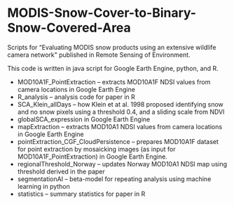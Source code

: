# MODIS-Snow-Cover-to-Binary-Snow-Covered-Area

Scripts for “Evaluating MODIS snow products using an extensive wildlife camera network" published in Remote Sensing of Environment. 

This code is written in java script for Google Earth Engine, python, and R.

- MOD10A1F_PointExtraction – extracts MOD10A1F NDSI values from camera locations in Google Earth Engine
- R_analysis – analysis code for paper in R
- SCA_Klein_allDays – how Klein et at al. 1998 proposed identifying snow and no snow pixels using a threshold 0.4, and a sliding scale from NDVI
- globalSCA_expression in Google Earth Engine
- mapExtraction – extracts MOD10A1 NDSI values from camera locations in Google Earth Engine
- pointExtraction_CGF_CloudPersistence – prepares MOD10A1F dataset for point extraction by mosaicking images (as input for MOD10A1F_PointExtraction) in Google Earth Engine.
- regionalThreshold_Norway – updates Norway MOD10A1 NDSI map using threshold derived in the paper
- segmentationAI – beta-model for repeating analysis using machine learning in python
- statistics – summary statistics for paper in R

